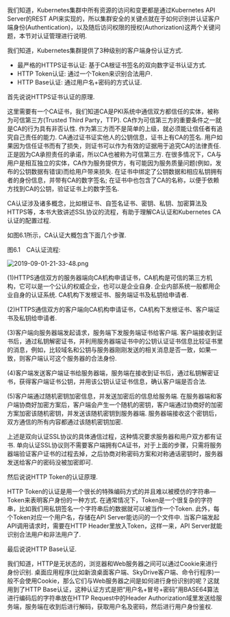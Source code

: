 
<!-- @import "[TOC]" {cmd="toc" depthFrom=1 depthTo=6 orderedList=false} -->

<!-- code_chunk_output -->



<!-- /code_chunk_output -->

我们知道，Kubernetes集群中所有资源的访问和变更都是通过Kubernetes API Server的REST API来实现的，所以集群安全的关键点就在于如何识别并认证客户端身份(Authentication)，以及随后访问权限的授权(Authorization)这两个关键问题，本节对认证管理进行说明. 

我们知道，Kubernetes集群提供了3种级别的客户端身份认证方式. 

- 最严格的HTTPS证书认证: 基于CA根证书签名的双向数字证书认证方式. 
- HTTP Token认证: 通过一个Token来识别合法用户. 
- HTTP Base认证: 通过用户名+密码的方式认证. 

首先说说HTTPS证书认证的原理. 

这里需要有一个CA证书，我们知道CA是PKI系统中通信双方都信任的实体，被称为可信第三方(Trusted Third Party，TTP). CA作为可信第三方的重要条件之一就是CA的行为具有非否认性. 作为第三方而不是简单的上级，就必须能让信任者有追究自己责任的能力. CA通过证书证实他人的公钥信息，证书上有CA的签名. 用户如果因为信任证书而有了损失，则证书可以作为有效的证据用于追究CA的法律责任. 正是因为CA承担责任的承诺，所以CA也被称为可信第三方. 在很多情况下，CA与用户是相互独立的实体，CA作为服务提供方，有可能因为服务质量问题(例如，发布的公钥数据有错误)而给用户带来损失. 在证书中绑定了公钥数据和相应私钥拥有者的身份信息，并带有CA的数字签名; 在证书中也包含了CA的名称，以便于依赖方找到CA的公钥，验证证书上的数字签名. 

CA认证涉及诸多概念，比如根证书、自签名证书、密钥、私钥、加密算法及HTTPS等，本书大致讲述SSL协议的流程，有助于理解CA认证和Kubernetes CA认证的配置过程. 

如图6.1所示，CA认证大概包含下面几个步骤. 

图6.1　CA认证流程:

![2019-09-01-21-33-48.png](./images/2019-09-01-21-33-48.png)

(1)HTTPS通信双方的服务器端向CA机构申请证书，CA机构是可信的第三方机构，它可以是一个公认的权威企业，也可以是企业自身. 企业内部系统一般都用企业自身的认证系统. CA机构下发根证书、服务端证书及私钥给申请者. 

(2)HTTPS通信双方的客户端向CA机构申请证书，CA机构下发根证书、客户端证书及私钥给申请者. 

(3)客户端向服务器端发起请求，服务端下发服务端证书给客户端. 客户端接收到证书后，通过私钥解密证书，并利用服务器端证书中的公钥认证证书信息比较证书里的消息，例如，比较域名和公钥与服务器刚刚发送的相关消息是否一致，如果一致，则客户端认可这个服务器的合法身份. 

(4)客户端发送客户端证书给服务器端，服务端在接收到证书后，通过私钥解密证书，获得客户端证书公钥，并用该公钥认证证书信息，确认客户端是否合法. 

(5)客户端通过随机密钥加密信息，并发送加密后的信息给服务端. 在服务器端和客户端协商好加密方案后，客户端会产生一个随机的密钥，客户端通过协商好的加密方案加密该随机密钥，并发送该随机密钥到服务器端. 服务器端接收这个密钥后，双方通信的所有内容都通过该随机密钥加密. 

上述是双向认证SSL协议的具体通信过程，这种情况要求服务器和用户双方都有证书. 单向认证SSL协议则不需要客户端拥有CA证书，对于上面的步骤，只需将服务器端验证客户证书的过程去掉，之后协商对称密码方案和对称通话密钥时，服务器发送给客户的密码没被加密即可. 

然后说说HTTP Token的认证原理. 

HTTP Token的认证是用一个很长的特殊编码方式的并且难以被模仿的字符串—Token来表明客户身份的一种方式. 在通常情况下，Token是一个很复杂的字符串，比如我们用私钥签名一个字符串后的数据就可以被当作一个Token. 此外，每个Token对应一个用户名，存储在API Server能访问的一个文件中. 当客户端发起API调用请求时，需要在HTTP Header里放入Token，这样一来，API Server就能识别合法用户和非法用户了. 

最后说说HTTP Base认证. 

我们知道，HTTP是无状态的，浏览器和Web服务器之间可以通过Cookie来进行身份识别. 桌面应用程序(比如新浪桌面客户端、SkyDrive客户端、命令行程序)一般不会使用Cookie，那么它们与Web服务器之间是如何进行身份识别的呢？这就用到了HTTP Base认证，这种认证方式是把“用户名+冒号+密码”用BASE64算法进行编码后的字符串放在HTTP Request中的Header Authorization域里发送给服务端，服务端在收到后进行解码，获取用户名及密码，然后进行用户身份鉴权. 
